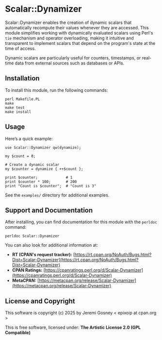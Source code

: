 # Scalar::Dynamizer

Scalar::Dynamizer enables the creation of dynamic scalars that automatically 
recompute their values whenever they are accessed. This module simplifies 
working with dynamically evaluated scalars using Perl's `tie` mechanism and 
operator overloading, making it intuitive and transparent to implement scalars 
that depend on the program's state at the time of access.

Dynamic scalars are particularly useful for counters, timestamps, or real-time 
data from external sources such as databases or APIs.

## Installation

To install this module, run the following commands:

```
perl Makefile.PL
make
make test
make install
```

## Usage

Here’s a quick example:

```
use Scalar::Dynamizer qw(dynamize);

my $count = 0;

# Create a dynamic scalar
my $counter = dynamize { ++$count };

print $counter;             # 1
print $counter * 100;       # 200
print "Count is $counter";  # "Count is 3"
```

See the `examples/` directory for additional examples.

## Support and Documentation

After installing, you can find documentation for this module with the `perldoc` 
command:

```
perldoc Scalar::Dynamizer
```

You can also look for additional information at:

- **RT (CPAN's request tracker):** [https://rt.cpan.org/NoAuth/Bugs.html?Dist=Scalar-Dynamizer](https://rt.cpan.org/NoAuth/Bugs.html?Dist=Scalar-Dynamizer)
- **CPAN Ratings:** [https://cpanratings.perl.org/d/Scalar-Dynamizer](https://cpanratings.perl.org/d/Scalar-Dynamizer)
- **MetaCPAN:** [https://metacpan.org/release/Scalar-Dynamizer](https://metacpan.org/release/Scalar-Dynamizer)

## License and Copyright

This software is copyright (c) 2025 by Jeremi Gosney < epixoip at cpan.org >

This is free software, licensed under:
**The Artistic License 2.0 (GPL Compatible)**

